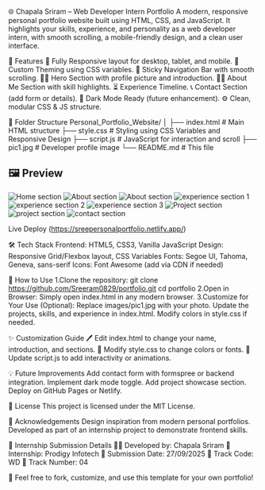 🌐 Chapala Sriram – Web Developer Intern Portfolio
A modern, responsive personal portfolio website built using HTML, CSS, and JavaScript. It highlights your skills, experience, and personality as a web developer intern, with smooth scrolling, a mobile-friendly design, and a clean user interface.


🧩 Features
📱 Fully Responsive layout for desktop, tablet, and mobile.
🎨 Custom Theming using CSS variables.
🔗 Sticky Navigation Bar with smooth scrolling.
🧍‍♂️ Hero Section with profile picture and introduction.
👨‍💼 About Me Section with skill highlights.
⏳ Experience Timeline.
📞 Contact Section (add form or details).
🌙 Dark Mode Ready (future enhancement).
⚙️ Clean, modular CSS & JS structure.


📁 Folder Structure
Personal_Portfolio_Website/
│
├── index.html # Main HTML structure
├── style.css # Styling using CSS Variables and Responsive Design
├── script.js # JavaScript for interaction and scroll
├── pic1.jpg # Developer profile image
└── README.md # This file


## 🖼️ Preview
![Home section](https://github.com/user-attachments/assets/4e82c2e4-ecba-4435-a34b-ba16caf09453)
![About section](https://github.com/user-attachments/assets/752c5f52-d355-4767-8ac2-f34f1e2a5029)
![About section](https://github.com/user-attachments/assets/4022e8fc-ac93-445c-82dd-0c6bc43737b5)
![experience section 1](https://github.com/user-attachments/assets/25f7d6c2-13ac-4754-a57a-f4678556eabd)
![experience section 2](https://github.com/user-attachments/assets/ae9307bd-59c6-48ec-beff-ad6e8219f0c0)
![experience section 3](https://github.com/user-attachments/assets/4181c316-65c1-428d-9ebd-96ff6e4b13e4)
![Project section](https://github.com/user-attachments/assets/5f1527ce-021a-406b-8cc8-2730765267b4)
![project section](https://github.com/user-attachments/assets/85cad96e-7151-4464-97e8-53573552dd8b)
![contact section](https://github.com/user-attachments/assets/79c6f1eb-1005-4c25-8278-82946f8f29bc)


Live Deploy 
(https://sreepersonalportfolio.netlify.app/)


🛠️ Tech Stack
Frontend: HTML5, CSS3, Vanilla JavaScript
Design: Responsive Grid/Flexbox layout, CSS Variables
Fonts: Segoe UI, Tahoma, Geneva, sans-serif
Icons: Font Awesome (add via CDN if needed)

🔧 How to Use
1.Clone the repository:
git clone https://github.com/Sreeram0829/portfolio.git
cd portfolio
2.Open in Browser:
Simply open index.html in any modern browser.
3.Customize for Your Use (Optional):
Replace images/pic1.jpg with your photo.
Update the projects, skills, and experience in index.html.
Modify colors in style.css if needed.


✨ Customization Guide
🖊️ Edit index.html to change your name, introduction, and sections.
🎨 Modify style.css to change colors or fonts.
🧠 Update script.js to add interactivity or animations.


💡 Future Improvements
Add contact form with formspree or backend integration.
Implement dark mode toggle.
Add project showcase section.
Deploy on GitHub Pages or Netlify.


📄 License
This project is licensed under the MIT License.


🙌 Acknowledgements
Design inspiration from modern personal portfolios.
Developed as part of an internship project to demonstrate frontend skills.


🧾 Internship Submission Details
👨‍💻 Developed by: Chapala Sriram
🏢 Internship: Prodigy Infotech
📅 Submission Date: 27/09/2025
🎯 Track Code: WD
🔢 Track Number: 04


🌟 Feel free to fork, customize, and use this template for your own portfolio!
